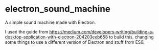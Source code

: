 # electron_sound_machine
A simple sound machine made with Electron.

I used the guide from https://medium.com/developers-writing/building-a-desktop-application-with-electron-204203eeb658 to build this, changing some things to use a different version of Electron and stuff from ES6.

